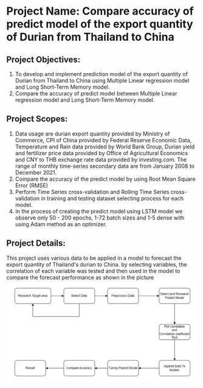 # Project Name: Compare accuracy of predict model of the export quantity of Durian from Thailand to China
## Project Objectives:
1. To develop and implement prediction model of the export quantity of Durian from 
Thailand to China using Multiple Linear regression model and Long Short-Term Memory 
model.
2. Compare the accuracy of predict model between Multiple Linear regression model 
and Long Short-Term Memory model.
## Project Scopes:
1. Data usage are durian export quantity provided by Ministry of Commerce, CPI of 
China provided by Federal Reserve Economic Data, Temperature and Rain data 
provided by World Bank Group, Durian yield and fertilizer price data provided by 
Office of Agricultural Economics and CNY to THB exchange rate data provided by 
investing.com. The range of monthly time-series secondary data are from January 
2008 to December 2021.
2. Compare the accuracy of the predict model by using Root Mean Square Error 
(RMSE)
3. Perform Time Series cross-validation and Rolling Time Series cross-validation in 
training and testing dataset selecting process for each model.
4. In the process of creating the predict model using LSTM model we observe only
50 - 200 epochs, 1-72 batch sizes and 1-5 dense with using Adam method as an 
optimizer.
## Project Details:
This project uses various data to be applied in a model to forecast the export quantity 
of Thailand's durian to China. by selecting variables, the correlation of each variable was 
tested and then used in the model to compare the forecast performance as shown in the 
picture
![Work_Flow](/Pic/workflow.PNG)

